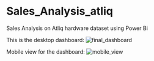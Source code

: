 # Sales_Analysis_atliq
Sales Analysis on Atliq hardware dataset using Power Bi

This is the desktop dashboard:
![final_dashboard](https://user-images.githubusercontent.com/59522832/216202425-b9b26758-929c-4aa9-aa80-a73e4be052a4.PNG)

Mobile view for the dashboard:
![mobile_view](https://user-images.githubusercontent.com/59522832/216202483-21be2045-5b3e-486d-b372-16503e7ec9ea.PNG)
